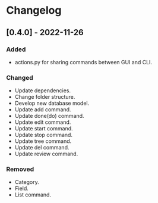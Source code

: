 # Changelog

## [0.4.0] - 2022-11-26
### Added
- actions.py for sharing commands between GUI and CLI.
### Changed
- Update dependencies.
- Change folder structure.
- Develop new database model.
- Update add command.
- Update done(do) command.
- Update edit command.
- Update start command.
- Update stop command.
- Update tree command.
- Update del command.
- Update review command.
### Removed
- Category.
- Field.
- List command.